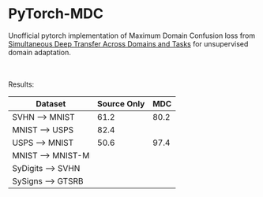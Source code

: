 # PyTorch-MDC
Unofficial pytorch implementation of Maximum Domain Confusion loss from [Simultaneous Deep Transfer Across Domains and Tasks](https://arxiv.org/abs/1510.02192) for unsupervised domain adaptation.


<br>
<br>
Results:
<br>

 | Dataset    |Source Only    | MDC |
--- | --- | --- | 
SVHN &#10230; MNIST | 61.2|80.2 |
MNIST &#10230; USPS | 82.4 | |
USPS &#10230; MNIST | 50.6| 97.4|
MNIST &#10230; MNIST-M | | |
SyDigits &#10230; SVHN | | |
SySigns &#10230; GTSRB | | |
